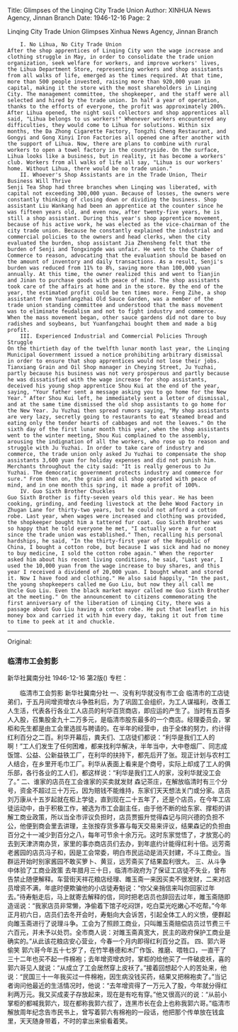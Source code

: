 Title: Glimpses of the Linqing City Trade Union
Author: XINHUA News Agency, Jinnan Branch
Date: 1946-12-16
Page: 2

Linqing City Trade Union Glimpses
Xinhua News Agency, Jinnan Branch

        I. No Lihua, No City Trade Union
    After the shop apprentices of Linqing City won the wage increase and clothing struggle in May, in order to consolidate the trade union organization, seek welfare for workers, and improve workers' lives, the Lihua Department Store, representing workers and shop assistants from all walks of life, emerged as the times required. At that time, more than 500 people invested, raising more than 920,000 yuan in capital, making it the store with the most shareholders in Linqing City. The management committee, the shopkeeper, and the staff were all selected and hired by the trade union. In half a year of operation, thanks to the efforts of everyone, the profit was approximately 200%. After Lihua opened, the night soil collectors and shop apprentices all said, "Lihua belongs to us workers!" Whenever workers encountered any difficulties, they would come to Lihua for solutions. Within six months, the Da Zhong Cigarette Factory, Tongzhi Cheng Restaurant, and Gongyi and Gong Xinyi Iron Factories all opened one after another with the support of Lihua. Now, there are plans to combine with rural workers to open a towel factory in the countryside. On the surface, Lihua looks like a business, but in reality, it has become a workers' club. Workers from all walks of life all say, "Lihua is our workers' home. Without Lihua, there would be no trade union."
        II. Whoever's Shop Assistants are in the Trade Union, Their Business Will Thrive
    Senji Tea Shop had three branches when Linqing was liberated, with capital not exceeding 300,000 yuan. Because of losses, the owners were constantly thinking of closing down or dividing the business. Shop assistant Liu Wankang had been an apprentice at the counter since he was fifteen years old, and even now, after twenty-five years, he is still a shop assistant. During this year's shop apprentice movement, because of his active work, he was elected as the vice-chairman of the city trade union. Because he constantly explained the industrial and commercial policies to the owners and head clerks, when the city evaluated the burden, shop assistant Jia Zhensheng felt that the burden of Senji and Tongxingde was unfair. He went to the Chamber of Commerce to reason, advocating that the evaluation should be based on the amount of inventory and daily transactions. As a result, Senji's burden was reduced from 11% to 8%, saving more than 100,000 yuan annually. At this time, the owner realized this and went to Tianjin and Jinan to purchase goods with peace of mind. The shop assistants took care of the affairs at home and in the store. By the end of the year, the estimated profit could be ten times more. Feng Zihe, a shop assistant from Yuanfangzhai Old Sauce Garden, was a member of the trade union standing committee and understood that the mass movement was to eliminate feudalism and not to fight industry and commerce. When the mass movement began, other sauce gardens did not dare to buy radishes and soybeans, but Yuanfangzhai bought them and made a big profit.
        III. Experienced Industrial and Commercial Policies Through Struggle
    On the thirtieth day of the twelfth lunar month last year, the Linqing Municipal Government issued a notice prohibiting arbitrary dismissal in order to ensure that shop apprentices would not lose their jobs. Tianxiang Grain and Oil Shop manager in Cheying Street, Ju Yuzhai, partly because his business was not very prosperous and partly because he was dissatisfied with the wage increase for shop assistants, deceived his young shop apprentice Shou Kui at the end of the year, saying, "Your father sent a message asking you to go home for the New Year." After Shou Kui left, he immediately sent a letter of dismissal, and at the same time dismissed the old shop assistants to go home for the New Year. Ju Yuzhai then spread rumors saying, "My shop assistants are very lazy, secretly going to restaurants to eat steamed bread and eating only the tender hearts of cabbages and not the leaves." On the sixth day of the first lunar month this year, when the shop assistants went to the winter meeting, Shou Kui complained to the assembly, arousing the indignation of all the workers, who rose up to reason and struggle with Ju Yuzhai. In order to take care of industry and commerce, the trade union only asked Ju Yuzhai to compensate the shop assistants 3,600 yuan for holiday expenses and did not punish him. Merchants throughout the city said: "It is really generous to Ju Yuzhai. The democratic government protects industry and commerce for sure." From then on, the grain and oil shop operated with peace of mind, and in one month this spring, it made a profit of 100%.
        IV. Guo Sixth Brother Chuckles
    Guo Sixth Brother is fifty-seven years old this year. He has been cooking, grinding, and feeding livestock at the Dehe Wood Factory in Zhugan Lane for thirty-two years, but he could not afford a cotton robe. Last year, when wages were increased and clothing was provided, the shopkeeper bought him a tattered fur coat. Guo Sixth Brother was so happy that he told everyone he met, "I actually wore a fur coat since the trade union was established." Then, recalling his personal hardships, he said, "In the thirty-first year of the Republic of China, I bought a cotton robe, but because I was sick and had no money to buy medicine, I sold the cotton robe again." When the reporter asked him about his recent living conditions, he said, "Last year, I used the 10,000 yuan from the wage increase to buy shares, and this year I received a dividend of 20,000 yuan. I bought wheat and stored it. Now I have food and clothing." He also said happily, "In the past, the young shopkeepers called me Guo Liu, but now they all call me Uncle Guo Liu. Even the black market mayor called me Guo Sixth Brother at the meeting." On the announcement to citizens commemorating the first anniversary of the liberation of Linqing City, there was a passage about Guo Liu having a cotton robe. He put that leaflet in his money box and carried it with him every day, taking it out from time to time to peek at it and chuckle.



<hr /> 

Original: 


### 临清市工会剪影
新华社冀南分社
1946-12-16
第2版()
专栏：

　　临清市工会剪影
    新华社冀南分社
        一、没有利华就没有市工会
    临清市的工店徒弟们，于五月间增资增衣斗争胜利后，为了巩固工会组织，为工人谋福利，改善工人生活，代表各行各业工人店员的利华百货商店，即应运的产生了。当时有五百多人入股，召集股金九十二万多元，是临清市股东最多的一个商店。经理委员会，掌柜和先生都是由工会里选拔与聘请的。在半年的经营中，由于全体的努力，约计得红利百分之二百。利华开幕后，粪夫们、工店徒们都说：“利华是我们工人的啊！”工人们发生了任何困难，都来找利华解决，半年当中，大中卷烟厂、同志成饭馆、公益、公新益铁工厂，在利华的扶持下，都先后开了张。现正计划与农村工人结合，在乡里开毛巾工厂。利华从表面上看来是个商号，实际上却成了工人的俱乐部，各行各业的工人们，都这样说：“利华是我们工人的家，没利华就没工会了。”
            二、谁家的店员在工会谁家的买卖就发财
    森记茶庄，在解放临清时有三个分号，资金不超过三十万元，因为赔钱不能维持，东家们天天想法关门或分家。店员刘万康从十五岁起就在柜上学徒，直到现在二十五年了，还是个店员，在今年工店徒运动中，由于积极工作，被选为市工会副主任，由于他不断的给东家、撑柜的讲解工商业政策，所以当全市评议负担时，店员贾振升觉得森记与同兴德的负担不公，他便到商会里去讲理，主张按存货多寡与每天交易来评议，结果森记的负担由百分之十一减少到百分之八，每年可节余十余万元。这时东家觉悟了，才放宽心的去到天津济南办货，家里的事亦商店员们去办，到年底约计能得红利十倍。远芳斋老酱园的店员冯子和，因是工会常委，明白市民运动是消灭封建，不斗工商业。当群运开始时别家酱园不敢买箩卜、黄豆，远芳斋买了结果盈利很大。
            三、从斗争中体验了工商业政策
    去年腊月三十日，临清市政府为了保证工店徒不失业，曾布告禁止随便解释。车营街天祥花粮店经理、雎玉斋一来因买卖不很发财，二来对店员增资不满，年底时便欺骗他的小店徒寿魁说：“你父亲捎信来叫你回家过年去。”待寿魁走后，马上就寄去解释的信，同时把老店员也辞回去过年，雎玉斋随即造谣说：“我家店员非常懒，净偷着下馆子吃闷饼，吃白菜光吃嫩心不吃帮。”今年正月初六日，店员们去冬开会时，寿魁向大会诉苦，引起全体工人的义愤，便群起向雎玉斋进行了说理斗争。工会为了照顾工商业，只叫雎玉斋赔偿店员过节费三千六百元，并未予以处罚。全市商人说：对雎玉斋真宽大，民主的政府保护工商业是确实的。”从此该花粮店安心营业，今春一个月内即得红利百分之百。
            四、郭六哥偷笑
    郭六哥今年五十七岁了，在竹竿巷德和木厂作饭、推磨、喂牲口，一直干了三十二年也买不起一件棉袍；去年增资增衣时，掌柜的给他买了一件破皮袄，喜的郭六哥见人就说：“从成立了工会居然穿上皮袄了。”接着回想起个人的苦处来，他说：“民国三十一年我买过一件棉袍，因生病没钱买药，结果又把棉袍卖了。”当记者询问他最近的生活情况时，他说：“去年增资得了一万元入了股，今年就分得红利两万元。我又买成麦子存放起来，现在是有吃有穿。”他又很高兴的说：“从前小掌柜的都喊我郭六，现在都称我郭六叔了，连黑市长在会上也称我郭六哥。”临清市解放周年纪念告市民书上，曾写着郭六有棉袍的一段话，他把那个传单放在钱盒里，天天随身带着，不时的拿出来偷看着笑。
